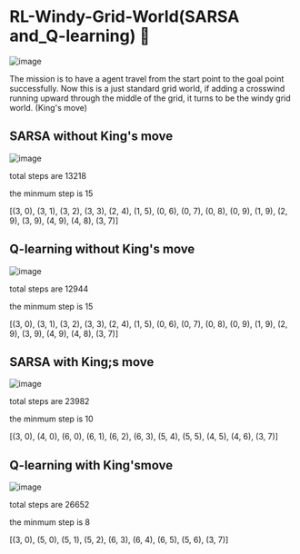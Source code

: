 # RL-Windy-Grid-World(SARSA and_Q-learning) 🐰

![image](https://user-images.githubusercontent.com/67517025/229214100-4e3190a2-4e8b-4374-87fb-c35f3874f2a6.png)

The mission is to have a agent travel from the start point to the goal point successfully. Now this is a just standard grid world, if adding a crosswind running upward through the middle of the grid, it turns to be the windy grid world. (King's move)

## SARSA without King's move
![image](https://user-images.githubusercontent.com/67517025/229214415-4226fea7-a133-48d6-853d-262d080296da.png)

total steps are 13218

the minmum step is  15

[(3, 0), (3, 1), (3, 2), (3, 3), (2, 4), (1, 5), (0, 6), (0, 7), (0, 8), (0, 9), (1, 9), (2, 9), (3, 9), (4, 9), (4, 8), (3, 7)]

## Q-learning without King's move 
![image](https://user-images.githubusercontent.com/67517025/229214605-0508ecec-8839-4348-984d-ebf0abbe1421.png)

total steps are 12944

the minmum step is  15

[(3, 0), (3, 1), (3, 2), (3, 3), (2, 4), (1, 5), (0, 6), (0, 7), (0, 8), (0, 9), (1, 9), (2, 9), (3, 9), (4, 9), (4, 8), (3, 7)]

## SARSA with King;s move
![image](https://user-images.githubusercontent.com/67517025/229214719-0d6db306-90dc-456b-995b-17d97dbf7594.png)

total steps are 23982

the minmum step is  10

[(3, 0), (4, 0), (6, 0), (6, 1), (6, 2), (6, 3), (5, 4), (5, 5), (4, 5), (4, 6), (3, 7)]

## Q-learning with King'smove 
![image](https://user-images.githubusercontent.com/67517025/229214817-4d69a801-fd47-40fe-a62a-cc419d26952f.png)

total steps are 26652

the minmum step is  8

[(3, 0), (5, 0), (5, 1), (5, 2), (6, 3), (6, 4), (6, 5), (5, 6), (3, 7)]
